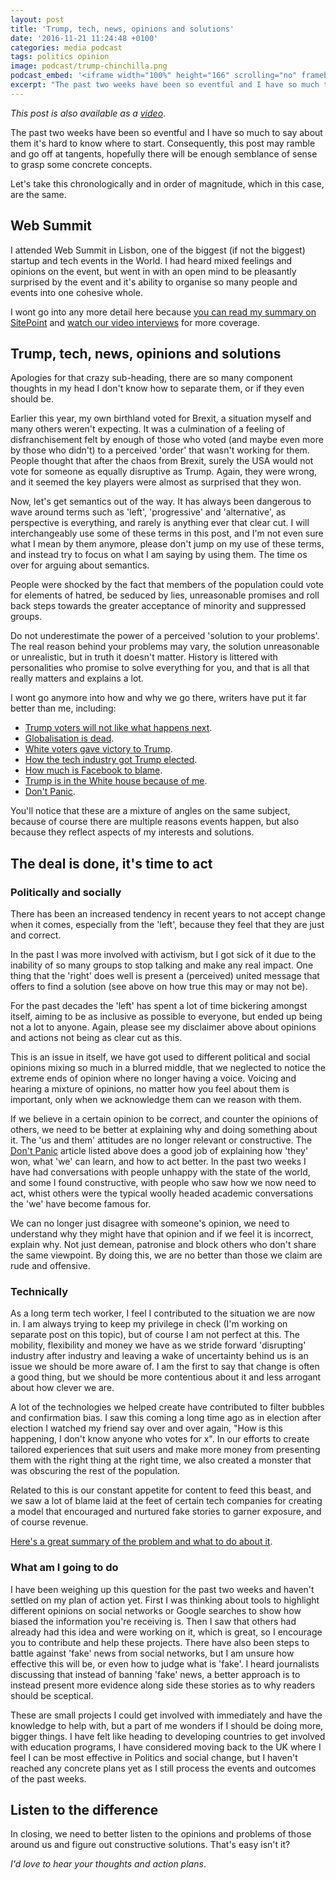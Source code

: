 ```yaml
---
layout: post
title: 'Trump, tech, news, opinions and solutions'
date: '2016-11-21 11:24:48 +0100'
categories: media podcast
tags: politics opinion
image: podcast/trump-chinchilla.png
podcast_embed: '<iframe width="100%" height="166" scrolling="no" frameborder="no" src="https://w.soundcloud.com/player/?url=https%3A//api.soundcloud.com/tracks/294128587&amp;color=ff5500&amp;auto_play=false&amp;hide_related=false&amp;show_comments=true&amp;show_user=true&amp;show_reposts=false"></iframe>'
excerpt: "The past two weeks have been so eventful and I have so much to say about them it's hard to know where to start. Consequently, this episode may ramble and go off at tangents, hopefully there will be enough semblance of sense to grasp some concrete concepts. Let's take this chronologically and in order of magnitude, which in this case, are the same."
---
```


_This post is also available as a [video](https://youtu.be/RqmLLwmxFPg)_.

The past two weeks have been so eventful and I have so much to say about them it's hard to know where to start. Consequently, this post may ramble and go off at tangents, hopefully there will be enough semblance of sense to grasp some concrete concepts.

Let's take this chronologically and in order of magnitude, which in this case, are the same.

## Web Summit

I attended Web Summit in Lisbon, one of the biggest (if not the biggest) startup and tech events in the World. I had heard mixed feelings and opinions on the event, but went in with an open mind to be pleasantly surprised by the event and it's ability to organise so many people and events into one cohesive whole.

I wont go into any more detail here because [you can read my summary on SitePoint](https://www.sitepoint.com/web-summit-2016-iot-learning-chatbots-biohacking-more/) and [watch our video interviews](https://www.youtube.com/playlist?list=PL1fnzsSshABw3IvKkbnM1EeQn2Fg2Q8e4) for more coverage.

## Trump, tech, news, opinions and solutions

Apologies for that crazy sub-heading, there are so many component thoughts in my head I don't know how to separate them, or if they even should be.

Earlier this year, my own birthland voted for Brexit, a situation myself and many others weren't expecting. It was a culmination of a feeling of disfranchisement felt by enough of those who voted (and maybe even more by those who didn't) to a perceived 'order' that wasn't working for them. People thought that after the chaos from Brexit, surely the USA would not vote for someone as equally disruptive as Trump. Again, they were wrong, and it seemed the key players were almost as surprised that they won.

Now, let's get semantics out of the way. It has always been dangerous to wave around terms such as 'left', 'progressive' and 'alternative', as perspective is everything, and rarely is anything ever that clear cut. I will interchangeably use some of these terms in this post, and I'm not even sure what I mean by them anymore, please don't jump on my use of these terms, and instead try to focus on what I am saying by using them. The time os over for arguing about semantics.

People were shocked by the fact that members of the population could vote for elements of hatred, be seduced by lies, unreasonable promises and roll back steps towards the greater acceptance of minority and suppressed groups.

Do not underestimate the power of a perceived 'solution to your problems'. The real reason behind your problems may vary, the solution unreasonable or unrealistic, but in truth it doesn't matter. History is littered with personalities who promise to solve everything for you, and that is all that really matters and explains a lot.

I wont go anymore into how and why we go there, writers have put it far better than me, including:

- [Trump voters will not like what happens next](https://www.washingtonpost.com/opinions/trump-voters-will-not-like-what-happens-next/2016/11/09/e346ffc2-a67f-11e6-8fc0-7be8f848c492_story.html).
- [Globalisation is dead](http://www.theguardian.com/commentisfree/2016/nov/09/globalisation-dead-white-supremacy-trump-neoliberal).
- [White voters gave victory to Trump](http://www.theguardian.com/us-news/2016/nov/09/white-voters-victory-donald-trump-exit-polls).
- [How the tech industry got Trump elected](http://thenextweb.com/politics/2016/11/10/how-the-tech-industry-got-donald-trump-elected/).
- [How much is Facebook to blame](http://gizmodo.com/how-much-is-facebook-to-blame-1788773278).
- [Trump is in the White house because of me](https://www.washingtonpost.com/news/the-intersect/wp/2016/11/17/facebook-fake-news-writer-i-think-donald-trump-is-in-the-white-house-because-of-me/).
- [Don't Panic](http://www.cracked.com/blog/dont-panic/).

You'll notice that these are a mixture of angles on the same subject, because of course there are multiple reasons events happen, but also because they reflect aspects of my interests and solutions.

## The deal is done, it's time to act

### Politically and socially

There has been an increased tendency in recent years to not accept change when it comes, especially from the 'left', because they feel that they are just and correct.

In the past I was more involved with activism, but I got sick of it due to the inability of so many groups to stop talking and make any real impact. One thing that the 'right' does well is present a (perceived) united message that offers to find a solution (see above on how true this may or may not be).

For the past decades the 'left' has spent a lot of time bickering amongst itself, aiming to be as inclusive as possible to everyone, but ended up being not a lot to anyone. Again, please see my disclaimer above about opinions and actions not being as clear cut as this.

This is an issue in itself, we have got used to different political and social opinions mixing so much in a blurred middle, that we neglected to notice the extreme ends of opinion where no longer having a voice. Voicing and hearing a mixture of opinions, no matter how you feel about them is important, only when we acknowledge them can we reason with them.

If we believe in a certain opinion to be correct, and counter the opinions of others, we need to be better at explaining why and doing something about it. The 'us and them' attitudes are no longer relevant or constructive. The [Don't Panic](http://www.cracked.com/blog/dont-panic/) article listed above does a good job of explaining how 'they' won, what 'we' can learn, and how to act better. In the past two weeks I have had conversations with people unhappy with the state of the world, and some I found constructive, with people who saw how we now need to act, whist others were the typical woolly headed academic conversations the 'we' have become famous for.

We can no longer just disagree with someone's opinion, we need to understand why they might have that opinion and if we feel it is incorrect, explain why. Not just demean, patronise and block others who don't share the same viewpoint. By doing this, we are no better than those we claim are rude and offensive.

### Technically

As a long term tech worker, I feel I contributed to the situation we are now in. I am always trying to keep my privilege in check (I'm working on separate post on this topic), but of course I am not perfect at this. The mobility, flexibility and money we have as we stride forward 'disrupting' industry after industry and leaving a wake of uncertainty behind us is an issue we should be more aware of. I am the first to say that change is often a good thing, but we should be more contentious about it and less arrogant about how clever we are.

A lot of the technologies we helped create have contributed to filter bubbles and confirmation bias. I saw this coming a long time ago as in election after election I watched my friend say over and over again, "How is this happening, I don't know anyone who votes for x". In our efforts to create tailored experiences that suit users and make more money from presenting them with the right thing at the right time, we also created a monster that was obscuring the rest of the population.

Related to this is our constant appetite for content to feed this beast, and we saw a lot of blame laid at the feet of certain tech companies for creating a model that encouraged and nurtured fake stories to garner exposure, and of course revenue.

[Here's a great summary of the problem and what to do about it](https://medium.com/whither-news/a-call-for-cooperation-against-fake-news-d7d94bb6e0d4).

### What am I going to do

I have been weighing up this question for the past two weeks and haven't settled on my plan of action yet. First I was thinking about tools to highlight different opinions on social networks or Google searches to show how biased the information you're receiving is. Then I saw that others had already had this idea and were working on it, which is great, so I encourage you to contribute and help these projects. There have also been steps to battle against 'fake' news from social networks, but I am unsure how effective this will be, or even how to judge what is 'fake'. I heard journalists discussing that instead of banning 'fake' news, a better approach is to instead present more evidence along side these stories as to why readers should be sceptical.

These are small projects I could get involved with immediately and have the knowledge to help with, but a part of me wonders if I should be doing more, bigger things. I have felt like heading to developing countries to get involved with education programs, I have considered moving back to the UK where I feel I can be most effective in Politics and social change, but I haven't reached any concrete plans yet as I still process the events and outcomes of the past weeks.

## Listen to the difference

In closing, we need to better listen to the opinions and problems of those around us and figure out constructive solutions. That's easy isn't it?

_I'd love to hear your thoughts and action plans_.
